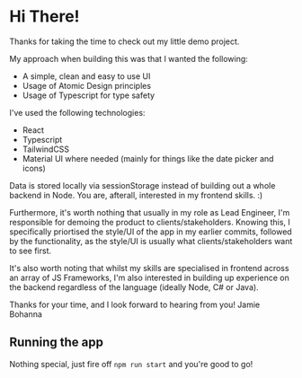 # Hi There!

Thanks for taking the time to check out my little demo project.

My approach when building this was that I wanted the following:

- A simple, clean and easy to use UI
- Usage of Atomic Design principles
- Usage of Typescript for type safety

I've used the following technologies:

- React
- Typescript
- TailwindCSS
- Material UI where needed (mainly for things like the date picker and icons)

Data is stored locally via sessionStorage instead of building out a whole backend in Node.
You are, afterall, interested in my frontend skills. :)

Furthermore, it's worth nothing that usually in my role as Lead Engineer, I'm responsible for demoing the product to clients/stakeholders. 
Knowing this, I specifically priortised the style/UI of the app in my earlier commits, followed by the functionality, as the style/UI is usually what clients/stakeholders want to see first.

It's also worth noting that whilst my skills are specialised in frontend across an array of JS Frameworks, I'm also interested in building up experience on the backend regardless of the language (ideally Node, C# or Java).

Thanks for your time, and I look forward to hearing from you!
Jamie Bohanna

## Running the app

Nothing special, just fire off `npm run start` and you're good to go!
